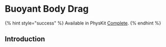 # Buoyant Body Drag

{% hint style="success" %}
Available in PhysKit [Complete](https://prf.hn/l/rpoyznk).
{% endhint %}

## Introduction
